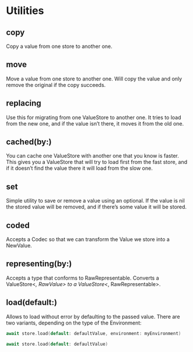 # Utilities

## copy

Copy a value from one store to another one.

## move

Move a value from one store to another one. Will copy the value and only remove the original if the copy succeeds.

## replacing

Use this for migrating from one ValueStore to another one. It tries to load from the new one, and if the value isn’t there, it moves it from the old one.

## cached(by:)

You can cache one ValueStore with another one that you know is faster. This gives you a ValueStore that will try to load first from the fast store, and if it doesn’t find the value there it will load from the slow one.

## set

Simple utility to save or remove a value using an optional. If the value is nil the stored value will be removed, and if there’s some value it will be stored.

## coded

Accepts a Codec so that we can transform the Value we store into a NewValue.

## representing(by:)

Accepts a type that conforms to RawRepresentable. Converts a ValueStore<_, RawValue> to a ValueStore<_, RawRepresentable>.

## load(default:)

Allows to load without error by defaulting to the passed value. There are two variants, depending on the type of the Environment:

```swift
await store.load(default: defaultValue, environment: myEnvironment)
```

```swift
await store.load(default: defaultValue)
```

